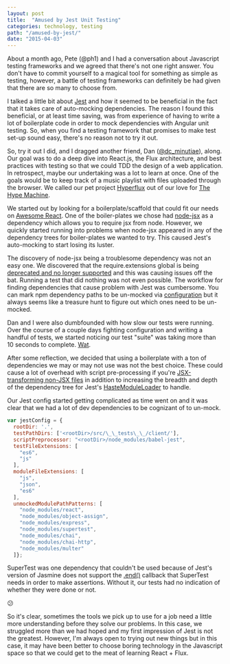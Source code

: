 ```yaml
---
layout: post
title:  "Amused by Jest Unit Testing"
categories: technology, testing
path: "/amused-by-jest/"
date: "2015-04-03"
---
```


About a month ago, Pete (@ph1) and I had a conversation about Javascript testing frameworks and we agreed that there's not one right answer.
You don't have to commit yourself to a magical tool for something as simple as testing, however, a battle of testing
frameworks can definitely be had given that there are so many to choose from.

I talked a little bit about [Jest](https://facebook.github.io/jest/) and how it seemed to be beneficial in the fact that it takes care of
auto-mocking dependencies. The reason I found this beneficial, or at least time saving, was from experience of having to write a lot of
boilerplate code in order to mock dependencies with Angular unit testing. So, when you find a testing framework that promises to make test set-up sound easy,
there's no reason not to try it out.

So, try it out I did, and I dragged another friend, Dan ([@dc_minutiae](http://twitter.com/dc_minutiae)), along.
Our goal was to do a deep dive into React.js, the Flux architecture, and best practices with testing so that we could TDD the design of a web application.
In retrospect, maybe our undertaking was a lot to learn at once.
One of the goals would be to keep track of a music playlist with files uploaded through the browser.
We called our pet project [Hyperflux](https://github.com/dgcoffman/hyperflux/) out of our love for [The Hype Machine](http://hypem.com).

We started out by looking for a boilerplate/scaffold that could fit our needs on [Awesome React](https://github.com/enaqx/awesome-react#boilerplates).
One of the boiler-plates we chose had [node-jsx](https://github.com/petehunt/node-jsx) as a dependency which allows you to require jsx from node.
However, we quickly started running into problems when node-jsx appeared in any of the dependency trees for boiler-plates we wanted to try.
This caused Jest's auto-mocking to start losing its luster.

The discovery of node-jsx being a troublesome dependency was not an easy one. We discovered that the require.extensions
global is being [deprecated and no longer supported](https://nodejs.org/api/globals.html#globals_require_extensions) and this was causing issues off the bat.
Running a test that did nothing was not even possible. The workflow for finding dependencies that cause problem with Jest was cumbersome. You can mark npm
dependency paths to be un-mocked via [configuration](https://facebook.github.io/jest/docs/api.html#config-unmockedmodulepathpatterns-array-string) but it always seems like a treasure hunt to figure out which ones need to be un-mocked.


Dan and I were also dumbfounded with how slow our tests were running. Over the course of a couple days
fighting configuration and writing a handful of tests, we started noticing our test "suite" was taking more than 10 seconds to complete. [Wat](http://i.imgur.com/3ihmNOo.gif).

After some reflection, we decided that using a boilerplate with a ton of dependencies
we may or may not use was not the best choice. These could cause a lot of overhead with script
pre-processing if you're [JSX-transforming non-JSX files](https://github.com/facebook/jest/issues/116)
in addition to increasing the breadth and depth of the dependency tree for Jest's
[HasteModuleLoader](https://github.com/facebook/jest/blob/master/src/HasteModuleLoader/HasteModuleLoader.js) to handle.

Our Jest config started getting complicated as time went on and it was clear that we had a lot of dev dependencies to be cognizant of to un-mock.

```javascript
var jestConfig = {
  rootDir: '.',
  testPathDirs: ['<rootDir>/src/\_\_tests\_\_/client/'],
  scriptPreprocessor: "<rootDir>/node_modules/babel-jest",
  testFileExtensions: [
    "es6",
    "js"
  ],
  moduleFileExtensions: [
    "js",
    "json",
    "es6"
  ],
  unmockedModulePathPatterns: [
    "node_modules/react",
    "node_modules/object-assign",
    "node_modules/express",
    "node_modules/supertest",
    "node_modules/chai",
    "node_modules/chai-http",
    "node_modules/multer"
  ]};
```

SuperTest was one dependency that couldn't be used because of Jest's version of Jasmine does not support the [.end()](https://github.com/visionmedia/supertest#api)
callback that SuperTest needs in order to make assertions. Without it, our tests had no indication of whether they were done or not.

:confused:

So it's clear, sometimes the tools we pick up to use for a job need a little more understanding before they solve our problems. In this case, we struggled more than we had hoped and my first impression of Jest is not the greatest. However, I'm always open to trying out new things but in this case, it may have been better to choose boring technology in the Javascript space so that we could get to the meat of learning React + Flux.
